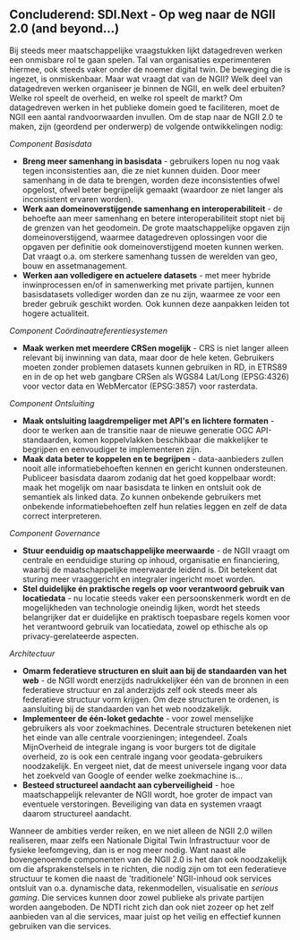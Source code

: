 ## Concluderend: SDI.Next - Op weg naar de NGII 2.0 (and beyond...)

Bij steeds meer maatschappelijke vraagstukken lijkt datagedreven werken een onmisbare rol te gaan spelen. Tal van organisaties experimenteren hiermee, ook steeds vaker onder de noemer digital twin. De beweging die is ingezet, is onmiskenbaar. Maar wat vraagt dat van de NGII? Welk deel van datagedreven werken organiseer je binnen de NGII, en welk deel erbuiten? Welke rol speelt de overheid, en welke rol speelt de markt? Om datagedreven werken in het publieke domein goed te faciliteren, moet de NGII een aantal randvoorwaarden invullen. Om de stap naar de NGII 2.0 te maken, zijn (geordend per onderwerp) de volgende ontwikkelingen nodig:

*Component Basisdata*
* **Breng meer samenhang in basisdata** - gebruikers lopen nu nog vaak tegen inconsistenties aan, die ze niet kunnen duiden. Door meer samenhang in de data te brengen, worden deze inconsistenties ofwel opgelost, ofwel beter begrijpelijk gemaakt (waardoor ze niet langer als inconsistent ervaren worden).
* **Werk aan domeinoverstijgende samenhang en interoperabiliteit** - de behoefte aan meer samenhang en betere interoperabiliteit stopt niet bij de grenzen van het geodomein. De grote maatschappelijke opgaven zijn domeinoverstijgend, waarmee datagedreven oplossingen voor die opgaven per definitie ook domeinoverstijgend moeten kunnen werken. Dat vraagt o.a. om sterkere samenhang tussen de werelden van geo, bouw en assetmanagement. 
* **Werken aan volledigere en actuelere datasets** - met meer hybride inwinprocessen en/of in samenwerking met private partijen, kunnen basisdatasets vollediger worden dan ze nu zijn, waarmee ze voor een breder gebruik geschikt worden. Ook kunnen deze aanpakken leiden tot hogere actualiteit.

*Component Coördinaatreferentiesystemen*
* **Maak werken met meerdere CRSen mogelijk** - CRS is niet langer alleen relevant bij inwinning van data, maar door de hele keten. Gebruikers moeten zonder problemen datasets kunnen gebruiken in RD, in ETRS89 en in de op het web gangbare CRSen als WGS84 Lat/Long (EPSG:4326) voor vector data en WebMercator (EPSG:3857) voor rasterdata. 

*Component Ontsluiting*
* **Maak ontsluiting laagdrempeliger met API's en lichtere formaten** - door te werken aan de transitie naar de nieuwe generatie OGC API-standaarden, komen koppelvlakken beschikbaar die makkelijker te begrijpen en eenvoudiger te implementeren zijn.
* **Maak data beter te koppelen en te begrijpen** - data-aanbieders zullen nooit alle informatiebehoeften kennen en gericht kunnen ondersteunen. Publiceer basisdata daarom zodanig dat het goed koppelbaar wordt: maak het mogelijk om naar basisdata te linken en ontsluit ook de semantiek als linked data. Zo kunnen onbekende gebruikers met onbekende informatiebehoeften zelf hun relaties leggen en zelf de data correct interpreteren.

*Component Governance*
* **Stuur eenduidig op maatschappelijke meerwaarde** - de NGII vraagt om centrale en eenduidige sturing op inhoud, organisatie en financiering, waarbij de maatschappelijke meerwaarde leidend is. Dit betekent dat sturing meer vraaggericht en integraler ingericht moet worden.
* **Stel duidelijke én praktische regels op voor verantwoord gebruik van locatiedata** - nu locatie steeds vaker een persoonskenmerk wordt en de mogelijkheden van technologie oneindig lijken, wordt het steeds belangrijker dat er duidelijke en praktisch toepasbare regels komen voor het verantwoord gebruik van locatiedata, zowel op ethische als op privacy-gerelateerde aspecten.

*Architectuur*
* **Omarm federatieve structuren en sluit aan bij de standaarden van het web** - de NGII wordt enerzijds nadrukkelijker één van de bronnen in een federatieve structuur en zal anderzijds zelf ook steeds meer als federatieve structuur vorm krijgen. Om deze structuren te ordenen, is aansluiting bij de standaarden van het web noodzakelijk.
* **Implementeer de één-loket gedachte** - voor zowel menselijke gebruikers als voor zoekmachines. Decentrale structuren betekenen niet het einde van alle centrale voorzieningen; integendeel. Zoals MijnOverheid de integrale ingang is voor burgers tot de digitale overheid, zo is ook een centrale ingang voor geodata-gebruikers noodzakelijk. En vergeet niet, dat de meest universele ingang voor data het zoekveld van Google of eender welke zoekmachine is... 
* **Besteed structureel aandacht aan cyberveiligheid** - hoe maatschappelijk relevanter de NGII wordt, hoe groter de impact van eventuele verstoringen. Beveiliging van data en systemen vraagt daarom structureel aandacht.

Wanneer de ambities verder reiken, en we niet alleen de NGII 2.0 willen realiseren, maar zelfs een Nationale Digital Twin Infrastructuur voor de fysieke leefomgeving, dan is er nog meer nodig. Want naast alle bovengenoemde componenten van de NGII 2.0 is het dan ook noodzakelijk om die afsprakenstelsels in te richten, die nodig zijn om tot een federatieve structuur te komen die naast de 'traditionele' NGII-inhoud ook services ontsluit van o.a. dynamische data, rekenmodellen, visualisatie en *serious gaming*. Die services kunnen door zowel publieke als private partijen worden aangeboden. De NDTI richt zich dan ook niet zozeer op het zelf aanbieden van al die services, maar juist op het veilig en effectief kunnen gebruiken van die services.  
